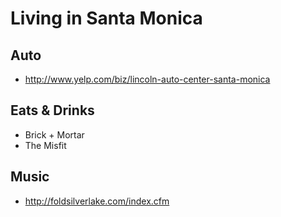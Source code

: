 # Living in Santa Monica

## Auto

* <http://www.yelp.com/biz/lincoln-auto-center-santa-monica>

## Eats & Drinks

* Brick + Mortar
* The Misfit

## Music

* <http://foldsilverlake.com/index.cfm>
